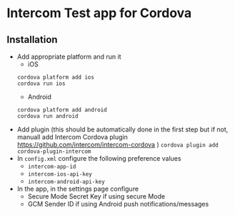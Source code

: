 # Intercom Test app for Cordova

## Installation
- Add appropriate platform and run it
   - iOS
   ```
   cordova platform add ios
   cordova run ios
   ```
   - Android
   ```
   cordova platform add android
   cordova run android
   ```
- Add plugin (this should be automatically done in the first step but if not, manuall add Intercom Cordova plugin https://github.com/intercom/intercom-cordova )
    `cordova plugin add cordova-plugin-intercom`
- In `config.xml` configure the following preference values
    - `intercom-app-id`
    - `intercom-ios-api-key`
    - `intercom-android-api-key`
- In the app, in the settings page configure
   - Secure Mode Secret Key if using secure Mode
   - GCM Sender ID if using Android push notifications/messages
